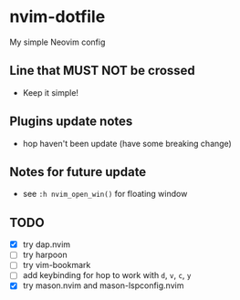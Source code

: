 # nvim-dotfile

My simple Neovim config

## Line that MUST NOT be crossed

- Keep it simple!

## Plugins update notes

- hop haven't been update (have some breaking change)

## Notes for future update

- see `:h nvim_open_win()` for floating window

## TODO

- [x] try dap.nvim
- [ ] try harpoon
- [ ] try vim-bookmark
- [ ] add keybinding for hop to work with `d`, `v`, `c`, `y`
- [x] try mason.nvim and mason-lspconfig.nvim
